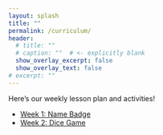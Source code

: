 ```yaml
---
layout: splash
title: ""
permalink: /curriculum/
header:
  # title: ""
  # caption: ""  # <- explicitly blank
  show_overlay_excerpt: false
  show_overlay_text: false
# excerpt: ""
---
```

<style>

  .page__content {
    max-width: 100% !important;
    width: 100% !important;
    padding-left: 0;
    padding-right: 0;
  }
  
  .calendar-embed {
    max-width: 100%;
    overflow: hidden;
  }

  .calendar-embed iframe {
    display: block;
    width: 100%;
    max-width: 100%;
    height: 300px;
    border: none;
  }

  @media (min-width: 768px) {
    .layout-container {
      display: grid;
      grid-template-columns: 1.5fr 2fr 1.5fr;
      gap: 3rem;
      padding: 0 2rem;
    }

    .sidebar-adjust,
    .calendar-adjust {
      width: 100%;
    }

    .main-column {
      text-align: justify;
    }

    .page__content {
      max-width: none;
      width: 100%;
      padding: 0;
    }
  }
</style>

Here’s our weekly lesson plan and activities!

- [Week 1: Name Badge](/curriculum/week-1/)
- [Week 2: Dice Game](/curriculum/week-2/)
